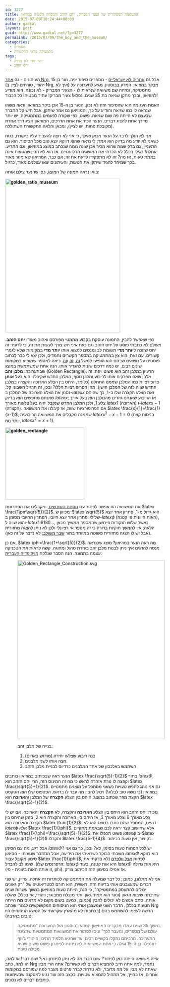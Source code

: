 ```yaml
---
id: 3277
title: התעלומה המסתורית של הנער המבריק, יחס הזהב והנוסחה השגויה במוזיאון
date: 2015-07-09T10:24:44+00:00
author: gadial
layout: post
guid: http://www.gadial.net/?p=3277
permalink: /2015/07/09/the_boy_and_the_museum/
categories:
  - מספרים
  - מתמטיקה בראי התקשורת
tags:
  - יותר מדי לא מדויק
  - יחס הזהב
---
```

העיתונים - גם [אתר Nrg](http://www.nrg.co.il/online/1/ART2/707/730.html?hp=1&cat=666&loc=57), אבל גם [אתרים לא ישראליים](http://www.boston.com/news/local/massachusetts/2015/07/06/year-old-catches-math-error-the-museum-science/awhREamdn1KRg7nz2gGyPO/story.html?p1=feature_pri_hp) - מספרים סיפור יפה. נער בן 15 (יהודי, טורחים לציין ב-Nrg, איך לא) מבקר במוזיאון המדע בבוסטון. מגיע לתערוכה על מתמטיקה, ומזהה שם משוואה שנראית לו - הצעיר המבריק - לא נכונה. הוא מודיע למוזיאון, ובכך מתקן שגיאה בת 35 שנים. נפלא! צעיר מבריק! עתיד מבטיח! כל הכבוד!

האמת העגומה היא שהסיפור הזה לא נכון. הנער בן ה-15 אכן ביקר במוזיאון וראה משהו שנראה לו כמו שגיאה והודיע על כך, והמוזיאון גם אמר שיתקן, אבל חיש קל התברר שבעצם לא הייתה פה שום שגיאה. פשוט, כפי שקורה לפעמים במתמטיקה, יש יותר מדרך אחת להציג דברים. הנער הכיר את אחת הדרכים, המוזיאון הציג דרך אחרת (מקובלת פחות, יש לציין), ומכאן והלאה התקשורת השתוללה.

אני לא הולך לדבר על הנער מכאן ואילך, כי אני לא רוצה להעביר עליו ביקורת, בטח כשאני לא יודע מה בדיוק הוא אמר; לי נראה שהוא דווקא יוצא טוב מכל הסיפור. הוא גם התעניין, גם בדק שמה שהוא מכיר אכן שונה ממה שנכתב במוצג במוזיאון, וגם התריע. אחלה! בגילו בכלל לא הכרתי את המושגים הרלוונטיים. אז הוא לא הבין שהטעות אינה באמת טעות, אז מה? זה לא מתפקידו לדעת את זה; אם כבר, המוזיאון יצא מוזר מאוד בכך שמיהר להגיד שיתקן את הטעות, והעיתונים יצאו עצלנים מאוד, כרגיל.

בואו נראה תמונה של המוצג, כפי שהנער צילם אותה:

**[<img class="aligncenter size-full wp-image-3278" alt="golden_ratio_museum" src="http://www.gadial.net/wp-content/uploads/2015/07/golden_ratio_museum.jpg" width="371" height="494" />](http://www.gadial.net/wp-content/uploads/2015/07/golden_ratio_museum.jpg)**

כפי שאפשר להבין, התמונה עוסקת בקבוע מתמטי מפורסם ואהוב מאוד: **יחס הזהב**. מעולם לא כתבתי פוסט על יחס הזהב וגם כעת איני חש צורך לעשות את זה, כי לדעתי זה יחס שזוכה ל**יותר מדי** תשומת לב ומנסים למצוא אותו **יותר מדי** במקומות שלא לגמרי קשורים. עם זאת, הוא צץ במתמטיקה במספר הקשרים נחמדים, ולכן יצא לי כבר לכתוב פוסטים על נושאים שבהם הוא הופיע: למשל [זה](http://www.gadial.net/2013/03/30/pentagram_and_pythagoras/), [זה](http://www.gadial.net/2011/11/27/beatty_sequences/) ו[זה](http://www.gadial.net/2011/08/31/conway_soldier_problem/). כיאה למספר שמופיע במקומות שונים רבים, יש כמה דרכים שונות להגדיר אותו. הנה אחת שמשתמשת במוצג שבתערוכה: **מלבן זהב** (Golden Rectangle). הרעיון במלבן זהב הוא פשוט ויפה: זה מלבן שאם מפרקים אותו לריבוע ומלבן נוסף, המלבן החדש שקיבלנו הוא בעל **אותן** פרופורציות כמו המלבן שממנו התחלנו (כלומר, היחס בין הצלע הארוכה והקצרה במלבן החדש שווה לזה של המלבן הישן). מהן הפרופורציות הללו? ובכן, זה תרגיל חשבוני קל. נסמן את הצלע הארוכה של המלבן ב-$latex x$ ואת הצלע הקצרה שלו ב-1, כך שהיחס שאנחנו מחפשים הוא בדיוק $latex x$; אז הריבוע שאנחנו גוזרים מהמלבן הוא בעל אורך צלע 1, ולכן המלבן החדש שנקבל יהיה בעל צלעות מאורך $latex 1$ (הארוכה) ו-$latex x-1$ (הקצרה). אם הפרופורציות שוות, אז קיבלנו את המשוואה $latex \frac{x}{1}=\frac{1}{x-1}$, שממנה מקבלים את המשוואה הריבועית $latex x^{2}-x-1=0$ (בניסוח קצת יותר נוח, $latex x^{2}=x+1$).

**[<img class="aligncenter size-full wp-image-3279" alt="golden_rectangle" src="http://www.gadial.net/wp-content/uploads/2015/07/golden_rectangle.png" width="255" height="232" />](http://www.gadial.net/wp-content/uploads/2015/07/golden_rectangle.png)**

את המשוואה הזו אפשר לפתור עם [נוסחת השורשים](http://www.gadial.net/2008/01/26/solving_quadratic_equations/), ומקבלים את הפתרונות $latex \frac{1\pm\sqrt{5}}{2}$. מכיוון ש-$latex \sqrt{5}$ הוא גדול מ-1, פתרון אחד יוצא שלילי ופתרון אחר יוצא חיובי. הפתרון החיובי מסומן ב-$latex \phi$ (האות היוונית פי קטנה), והוא שווה ל-$latex 1.6180\dots$, כאשר שלוש הנקודות פירושן שהמספר ממשיך מכאן הלאה; אין להמשך חוקיות ברורה כי זה מספר אי רציונלי ולכן לא ניתן להצגה מחזורית (אבל יש לו הצגה מחזורית פשוטה במיוחד בתור [שבר משולב](http://www.gadial.net/2010/05/29/continued_fractions_1/); לא נדבר על זה כאן).

אם כן, $latex \phi=\frac{1+\sqrt{5}}{2}$. מה ראה הנער במוזיאון? מוצג שכנראה מנסה להדגים איך ניתן לבנות מלבן זהב בעזרת סרגל ומחוגה. קשה לראות את הטכניקה עצמה בתמונה. הנה הסבר שנלקח [מויקיפדיה העברית](https://he.wikipedia.org/wiki/%D7%99%D7%97%D7%A1_%D7%94%D7%96%D7%94%D7%91):<figure id="attachment_3280" style="width: 475px" class="wp-caption aligncenter">

[<img class="size-full wp-image-3280 " alt="Golden_Rectangle_Construction.svg" src="http://www.gadial.net/wp-content/uploads/2015/07/Golden_Rectangle_Construction.svg_.png" width="475" height="575" />](http://www.gadial.net/wp-content/uploads/2015/07/Golden_Rectangle_Construction.svg_.png)<figcaption class="wp-caption-text">בנייה של מלבן זהב:  
1. בנה ריבוע שצלעו יחידה.(מודגש באדום)  
2. חצה אותו לשני מלבנים.  
3. השתמש באלכסון של אחד המלבנים כרדיוס לבניית מלבן הזהב</figcaption></figure> 

הנער ראה שבכיתוב במוזיאון כותבים $latex \frac{\sqrt{5}-1}{2}$ בתור $latex \Phi$, וקפצה לו נורת אזהרה לראש כי מה זה המינוס הזה, הרי יחס הזהב הוא $latex \frac{\sqrt{5}+1}{2}$. גם אני נוהג לחפש טעויות כשאני מסתכל על מוצגים מתמטיים במוזיאון (כי נושא טוב לבלוג!) ויכול להבין מה עבר לו בראש. הפספוס שלו הוא הטקסט הקצת מוזר שכתוב במוצג: היחס בין הצלע **הקצרה** של המלבן וה**ארוכה** הוא $latex \frac{\sqrt{5}-1}{2}$.

נזכיר: יחס הזהב הוא היחס בין הצלע **הארוכה** והקצרה, לא **הקצרה** והארוכה. אם יש לי צלע מאורך 6 וצלע מאורך 3, אז היחס בין הארוכה והקצרה הוא 2, בזמן שהיחס בין הקצרה והארוכה הוא $latex \frac{1}{2}$. דהיינו, המספר שהם כתבו במוצג הוא לא $latex \phi$ אלא $latex \frac{1}{\phi}$. אלא שחישוב קצר יראה לכם שבאמת מתקיים $latex \frac{1}{\phi}=\frac{\sqrt{5}-1}{2}$: פשוט תכפלו את $latex \phi$ ב-$latex \frac{\sqrt{5}-1}{2}$ ותקבלו $latex \frac{5-1}{4}$. בקיצור, אין טעות בכיתוב.

אבל רגע, מה עם הסימן $latex \Phi$? יש לכל הפחות טעות בסימן, לא? ובכן, כך גם אני חשבתי הבוקר כשראיתי את הידיעה, אבל מסתבר שטעיתי - הסימון $latex \Phi$ הוא דווקא סימון מקובל עבור $latex \frac{1}{\phi}$, לפחות [אצל וולפרם](http://mathworld.wolfram.com/GoldenRatioConjugate.html) (לא בדקתי את הרפרנסים שלו). שימו לב להבדל: $latex \phi$ היא אות קטנה, בעוד $latex \Phi$ היא אות גדולה (זו אותה האות ביוונית - פי, phi). אז אפילו בסימון הזה הכיתוב צודק.

אני לא מתלונן, כמובן; כל דבר שמעלה את המתמטיקה לכותרות זה אחלה. עדיין, יש שני דברים שמעצבנים אותי בדיווח הזה. ראשית, הוא תורם לסטריאוטיפ של "רק גאונים יכולים להתעסק במתמטיקה", כי הנה, הייתה טעות במוזיאון במשך עשרות שנים שחיכתה שיבוא הגאון (ונער הוא תמיד גאון יותר מוצלח ממבוגר; ויהודי, אז בכלל) שיגלה אותה. סתם אנשים לא יכולים להבין (וכמובן, כמעט בשום מקום לא מראים **מה** הייתה הטעות בכלל). הדבר השני שמעצבן אותי הוא הניסוחים המקושקשים לגמרי שכתב Nrg הרשה לעצמו להשתמש בהם (בכתבות לא מהארץ שקראתי על הנושא הניסוחים היו טובים בהרבה):

> במשך 35 שנים עמדו מבקרים במוזיאון המדע בבוסטון מול התערוכה "מתמטיקה  עולם של מספרים, ומעבר לכך" וניסו לפתור את המשוואות המתמטיות שהציגה התערוכה. מרביתם נתקלו בקשיים רבים, עד שהגיע תלמיד התיכון היהודי ג'וזף רוזנפלד בן ה-15 וגילה כי אחת המשוואות לא ניתנת לפיתרון פשוט משום שהיא מכילה טעות.

איזה משוואה הייתה כאן לפתור? שום דבר! מה לא ניתן לפתרון כאן? שום דבר! אז למה, הו למה, כתב Nrg נחמד, למה אתה חייב להמציא דברים לא קשורים? אתה הרי מבין שאתה לא מבין על מה מדובר, ולא טרחת לברר פרטים מעבר למה שפורסם במקומות אחרים, אז בחייך, אל תתחיל להמציא שטויות. בקצב הזה עוד נגיע למסקנה שבעיתונות כותבים דברים לא נכונים.